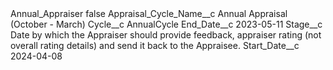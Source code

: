 <?xml version="1.0" encoding="UTF-8"?>
<CustomMetadata xmlns="http://soap.sforce.com/2006/04/metadata" xmlns:xsi="http://www.w3.org/2001/XMLSchema-instance" xmlns:xsd="http://www.w3.org/2001/XMLSchema">
    <label>Annual_Appraiser</label>
    <protected>false</protected>
    <values>
        <field>Appraisal_Cycle_Name__c</field>
        <value xsi:type="xsd:string">Annual Appraisal (October - March)</value>
    </values>
    <values>
        <field>Cycle__c</field>
        <value xsi:type="xsd:string">AnnualCycle</value>
    </values>
    <values>
        <field>End_Date__c</field>
        <value xsi:type="xsd:date">2023-05-11</value>
    </values>
    <values>
        <field>Stage__c</field>
        <value xsi:type="xsd:string">Date by which the Appraiser should provide feedback, appraiser rating (not overall rating details) and send it back to the Appraisee.</value>
    </values>
    <values>
        <field>Start_Date__c</field>
        <value xsi:type="xsd:date">2024-04-08</value>
    </values>
</CustomMetadata>
